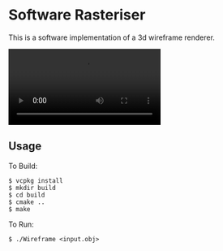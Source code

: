 # Software Rasteriser

This is a software implementation of a 3d wireframe renderer.

![](img/teapot.mov)

## Usage

To Build:

```
$ vcpkg install
$ mkdir build
$ cd build
$ cmake ..
$ make
```

To Run:

```
$ ./Wireframe <input.obj>
```
